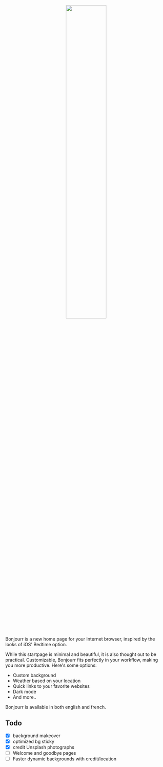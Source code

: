 <p align="center">
  <img src="https://raw.githubusercontent.com/victorazevedo-me/Bonjourr/master/src/images/bonjourrpopup.png" width="50%"></img>
</p>


Bonjourr is a new home page for your Internet browser, inspired by the looks of iOS' Bedtime option.

While this startpage is minimal and beautiful, it is also thought out to be practical. Customizable, Bonjourr fits perfectly in your workflow, making you more productive. Here's some options:

* Custom background
* Weather based on your location
* Quick links to your favorite websites
* Dark mode
* And more..

Bonjourr is available in both english and french.

## Todo

- [x] background makeover
- [x] optimized bg sticky
- [x] credit Unsplash photographs
- [ ] Welcome and goodbye pages
- [ ] Faster dynamic backgrounds with credit/location
